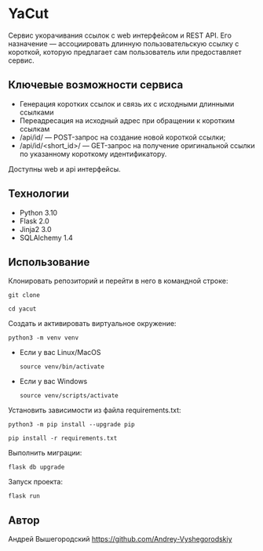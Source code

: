 # YaCut
Сервис укорачивания ссылок с web интерфейсом и REST API. Его назначение — ассоциировать длинную пользовательскую ссылку с короткой, которую предлагает сам пользователь или предоставляет сервис.

## Ключевые возможности сервиса
- Генерация коротких ссылок и связь их с исходными длинными ссылками
- Переадресация на исходный адрес при обращении к коротким ссылкам
- /api/id/ — POST-запрос на создание новой короткой ссылки;
- /api/id/<short_id>/ — GET-запрос на получение оригинальной ссылки по указанному короткому идентификатору.


Доступны web и api интерфейсы.

## Технологии
- Python 3.10
- Flask 2.0
- Jinja2 3.0
- SQLAlchemy 1.4

## Использование
Клонировать репозиторий и перейти в него в командной строке:

```commandline
git clone 
```

```commandline
cd yacut
```

Cоздать и активировать виртуальное окружение:

```commandline
python3 -m venv venv
```

* Если у вас Linux/MacOS

    ```commandline
    source venv/bin/activate
    ```

* Если у вас Windows

    ```commandline
    source venv/scripts/activate
    ```

Установить зависимости из файла requirements.txt:

```commandline
python3 -m pip install --upgrade pip
```

```commandline
pip install -r requirements.txt
```

Выполнить миграции:

```commandline
flask db upgrade
```


Запуск проекта:
```commandline
flask run
```

## Автор
Андрей Вышегородский
https://github.com/Andrey-Vyshegorodskiy